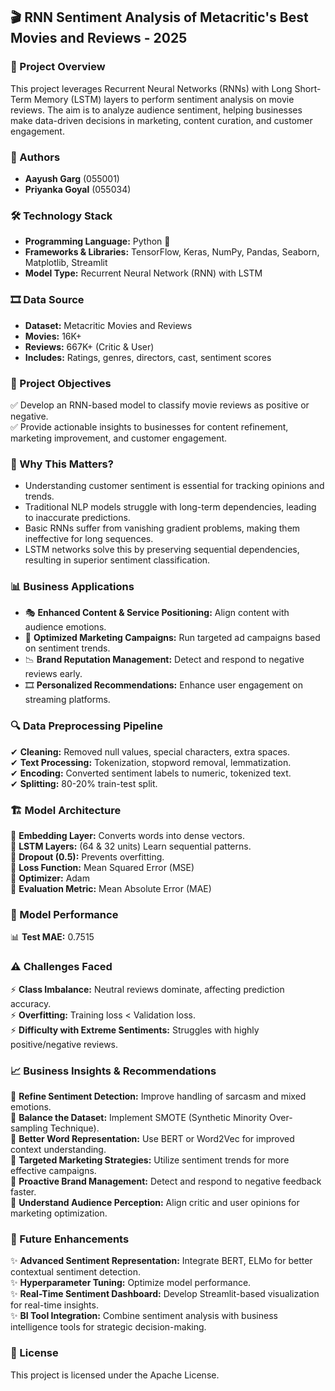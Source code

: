 ## 🎬 RNN Sentiment Analysis of Metacritic's Best Movies and Reviews - 2025

### 📌 Project Overview
This project leverages Recurrent Neural Networks (RNNs) with Long Short-Term Memory (LSTM) layers to perform sentiment analysis on movie reviews. The aim is to analyze audience sentiment, helping businesses make data-driven decisions in marketing, content curation, and customer engagement.

### 👥 Authors
- **Aayush Garg** (055001)
- **Priyanka Goyal** (055034)

### 🛠️ Technology Stack
- **Programming Language:** Python 🐍
- **Frameworks & Libraries:** TensorFlow, Keras, NumPy, Pandas, Seaborn, Matplotlib, Streamlit
- **Model Type:** Recurrent Neural Network (RNN) with LSTM

### 🎞️ Data Source
- **Dataset:** Metacritic Movies and Reviews
- **Movies:** 16K+
- **Reviews:** 667K+ (Critic & User)
- **Includes:** Ratings, genres, directors, cast, sentiment scores

### 🎯 Project Objectives
✅ Develop an RNN-based model to classify movie reviews as positive or negative.  
✅ Provide actionable insights to businesses for content refinement, marketing improvement, and customer engagement.  

### 🚀 Why This Matters?
- Understanding customer sentiment is essential for tracking opinions and trends.
- Traditional NLP models struggle with long-term dependencies, leading to inaccurate predictions.
- Basic RNNs suffer from vanishing gradient problems, making them ineffective for long sequences.
- LSTM networks solve this by preserving sequential dependencies, resulting in superior sentiment classification.

### 📊 Business Applications
- 🎭 **Enhanced Content & Service Positioning:** Align content with audience emotions.
- 📢 **Optimized Marketing Campaigns:** Run targeted ad campaigns based on sentiment trends.
- 📉 **Brand Reputation Management:** Detect and respond to negative reviews early.
- 🎞 **Personalized Recommendations:** Enhance user engagement on streaming platforms.

### 🔍 Data Preprocessing Pipeline
✔ **Cleaning:** Removed null values, special characters, extra spaces.  
✔ **Text Processing:** Tokenization, stopword removal, lemmatization.  
✔ **Encoding:** Converted sentiment labels to numeric, tokenized text.  
✔ **Splitting:** 80-20% train-test split.  

### 🏗️ Model Architecture
📌 **Embedding Layer:** Converts words into dense vectors.  
📌 **LSTM Layers:** (64 & 32 units) Learn sequential patterns.  
📌 **Dropout (0.5):** Prevents overfitting.  
📌 **Loss Function:** Mean Squared Error (MSE)  
📌 **Optimizer:** Adam  
📌 **Evaluation Metric:** Mean Absolute Error (MAE)  

### 🔬 Model Performance
📊 **Test MAE:** 0.7515  

### ⚠️ Challenges Faced
⚡ **Class Imbalance:** Neutral reviews dominate, affecting prediction accuracy.  
⚡ **Overfitting:** Training loss < Validation loss.  
⚡ **Difficulty with Extreme Sentiments:** Struggles with highly positive/negative reviews.  

### 📈 Business Insights & Recommendations
🔹 **Refine Sentiment Detection:** Improve handling of sarcasm and mixed emotions.  
🔹 **Balance the Dataset:** Implement SMOTE (Synthetic Minority Over-sampling Technique).  
🔹 **Better Word Representation:** Use BERT or Word2Vec for improved context understanding.  
🔹 **Targeted Marketing Strategies:** Utilize sentiment trends for more effective campaigns.  
🔹 **Proactive Brand Management:** Detect and respond to negative feedback faster.  
🔹 **Understand Audience Perception:** Align critic and user opinions for marketing optimization.  

### 🔮 Future Enhancements
✨ **Advanced Sentiment Representation:** Integrate BERT, ELMo for better contextual sentiment detection.  
✨ **Hyperparameter Tuning:** Optimize model performance.  
✨ **Real-Time Sentiment Dashboard:** Develop Streamlit-based visualization for real-time insights.  
✨ **BI Tool Integration:** Combine sentiment analysis with business intelligence tools for strategic decision-making.  

### 📜 License
This project is licensed under the Apache License.  

